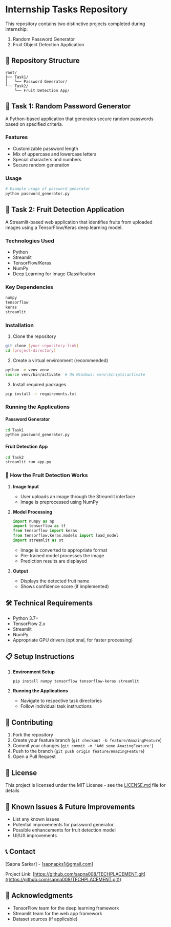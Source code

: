 # Internship Tasks Repository

This repository contains two distinctive projects completed during internship:
1. Random Password Generator
2. Fruit Object Detection Application

## 📁 Repository Structure

```
root/
├── Task1/
│   └── Password Generator/
└── Task2/
    └── Fruit Detection App/
```

## 🔐 Task 1: Random Password Generator

A Python-based application that generates secure random passwords based on specified criteria.

### Features
- Customizable password length
- Mix of uppercase and lowercase letters
- Special characters and numbers
- Secure random generation

### Usage
```python
# Example usage of password generator
python password_generator.py
```

## 🍎 Task 2: Fruit Detection Application

A Streamlit-based web application that identifies fruits from uploaded images using a TensorFlow/Keras deep learning model.

### Technologies Used
- Python
- Streamlit
- TensorFlow/Keras
- NumPy
- Deep Learning for Image Classification

### Key Dependencies
```python
numpy
tensorflow
keras
streamlit
```

### Installation

1. Clone the repository
```bash
git clone [your-repository-link]
cd [project-directory]
```

2. Create a virtual environment (recommended)
```bash
python -m venv venv
source venv/bin/activate  # On Windows: venv\Scripts\activate
```

3. Install required packages
```bash
pip install -r requirements.txt
```

### Running the Applications

#### Password Generator
```bash
cd Task1
python password_generator.py
```

#### Fruit Detection App
```bash
cd Task2
streamlit run app.py
```

### 🎯 How the Fruit Detection Works

1. **Image Input**
   - User uploads an image through the Streamlit interface
   - Image is preprocessed using NumPy

2. **Model Processing**
   ```python
   import numpy as np
   import tensorflow as tf
   from tensorflow import keras
   from tensorflow.keras.models import load_model
   import streamlit as st
   ```
   - Image is converted to appropriate format
   - Pre-trained model processes the image
   - Prediction results are displayed

3. **Output**
   - Displays the detected fruit name
   - Shows confidence score (if implemented)

## 🛠️ Technical Requirements

- Python 3.7+
- TensorFlow 2.x
- Streamlit
- NumPy
- Appropriate GPU drivers (optional, for faster processing)

## 📋 Setup Instructions

1. **Environment Setup**
   ```bash
   pip install numpy tensorflow tensorflow-keras streamlit
   ```

2. **Running the Applications**
   - Navigate to respective task directories
   - Follow individual task instructions

## 🤝 Contributing

1. Fork the repository
2. Create your feature branch (`git checkout -b feature/AmazingFeature`)
3. Commit your changes (`git commit -m 'Add some AmazingFeature'`)
4. Push to the branch (`git push origin feature/AmazingFeature`)
5. Open a Pull Request

## 📝 License

This project is licensed under the MIT License - see the [LICENSE.md](LICENSE.md) file for details

## 🐛 Known Issues & Future Improvements

- List any known issues
- Potential improvements for password generator
- Possible enhancements for fruit detection model
- UI/UX improvements

## 📞 Contact

[Sapna Sarkar] - [sapnapks1@gmail.com]

Project Link: [https://github.com/sapna008/TECHPLACEMENT.git]((https://github.com/sapna008/TECHPLACEMENT.git))

## 🙏 Acknowledgments

- TensorFlow team for the deep learning framework
- Streamlit team for the web app framework
- Dataset sources (if applicable)

